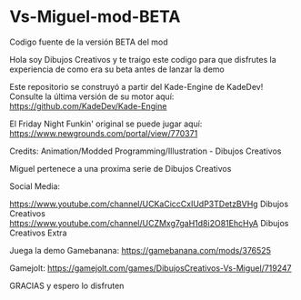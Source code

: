 # Vs-Miguel-mod-BETA
Codigo fuente de la versión BETA del mod

Hola soy Dibujos Creativos y te traigo este codigo para que disfrutes la experiencia de como era su beta antes de lanzar la demo

Este repositorio se construyó a partir del Kade-Engine de KadeDev! Consulte la última versión de su motor aquí:
 https://github.com/KadeDev/Kade-Engine

El Friday Night Funkin' original se puede jugar aquí:
 https://www.newgrounds.com/portal/view/770371

Credits:
Animation/Modded Programming/Illustration - Dibujos Creativos

Miguel pertenece a una proxima serie de Dibujos Creativos


Social Media:

https://www.youtube.com/channel/UCKaCiccCxIUdP3TDetzBVHg Dibujos Creativos
https://www.youtube.com/channel/UCZMxg7gaH1d8i2O81EhcHyA Dibujos Creativos Extra

Juega la demo
Gamebanana:
https://gamebanana.com/mods/376525

Gamejolt:
https://gamejolt.com/games/DibujosCreativos-Vs-Miguel/719247

GRACIAS y espero lo disfruten

